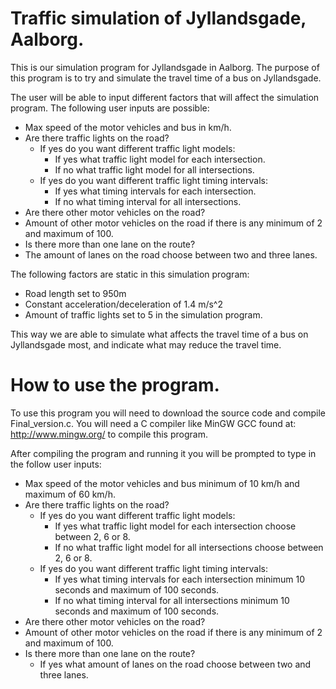 # Traffic simulation of Jyllandsgade, Aalborg.
This is our simulation program for Jyllandsgade in Aalborg. The purpose of this program is to try and simulate the travel time of a bus on Jyllandsgade. 

The user will be able to input different factors that will affect the simulation program. The following user inputs are possible:

* Max speed of the motor vehicles and bus in km/h.
* Are there traffic lights on the road?
  * If yes do you want different traffic light models:
    * If yes what traffic light model for each intersection.
    * If no what traffic light model for all intersections.
  * If yes do you want different traffic light timing intervals:
     * If yes what timing intervals for each intersection.
     * If no what timing interval for all intersections.
* Are there other motor vehicles on the road?
* Amount of other motor vehicles on the road if there is any minimum of 2 and maximum of 100.
* Is there more than one lane on the route?
* The amount of lanes on the road choose between two and three lanes. 

The following factors are static in this simulation program:

* Road length set to 950m
* Constant acceleration/deceleration of 1.4 m/s^2
* Amount of traffic lights set to 5 in the simulation program. 

This way we are able to simulate what affects the travel time of a bus on Jyllandsgade most, and indicate what may reduce the travel time.


# How to use the program.

To use this program you will need to download the source code and compile Final_version.c. You will need a C compiler like MinGW GCC found at: http://www.mingw.org/ to compile this program. 

After compiling the program and running it you will be prompted to type in the follow user inputs:

* Max speed of the motor vehicles and bus minimum of 10 km/h and maximum of 60 km/h.
* Are there traffic lights on the road?
  * If yes do you want different traffic light models:
    * If yes what traffic light model for each intersection choose between 2, 6 or 8.
    * If no what traffic light model for all intersections choose between 2, 6 or 8.
  * If yes do you want different traffic light timing intervals:
     * If yes what timing intervals for each intersection minimum 10 seconds and maximum of 100 seconds.
     * If no what timing interval for all intersections minimum 10 seconds and maximum of 100 seconds.
* Are there other motor vehicles on the road?
* Amount of other motor vehicles on the road if there is any minimum of 2 and maximum of 100.
* Is there more than one lane on the route?
  *  If yes what amount of lanes on the road choose between two and three lanes. 



